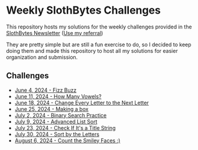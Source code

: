 # Weekly SlothBytes Challenges

This repository hosts my solutions for the weekly challenges provided in the [SlothBytes Newsletter](https://slothbytes.beehiiv.com) ([Use my referral](https://slothbytes.beehiiv.com/subscribe?ref=zyCF0kM9m1))

They are pretty simple but are still a fun exercise to do, so I decided to keep doing them and made this repository to host all my solutions for easier organization and submission.

## Challenges

- [June 4, 2024 - Fizz Buzz](challenges/fizzbuzz.py)
- [June 11, 2024 - How Many Vowels?](challenges/count_vowels.py)
- [June 18, 2024 - Change Every Letter to the Next Letter](challenges/move.py)
- [June 25, 2024 - Making a box](challenges/make_box.py)
- [July 2, 2024 - Binary Search Practice](challenges/find_first_occurrence.py)
- [July 9, 2024 - Advanced List Sort](challenges/advanced_sort.py)
- [July 23, 2024 - Check If It's a Title String](challenges/check_title.py)
- [July 30, 2024 - Sort by the Letters](challenges/sort_by_letter.py)
- [August 6, 2024 - Count the Smiley Faces :)](challenges/count_smileys.py)